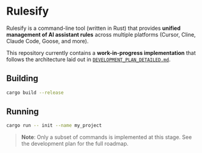# Rulesify

Rulesify is a command-line tool (written in Rust) that provides **unified management of AI assistant rules** across multiple platforms (Cursor, Cline, Claude Code, Goose, and more).

This repository currently contains a **work-in-progress implementation** that follows the architecture laid out in [`DEVELOPMENT_PLAN_DETAILED.md`](./DEVELOPMENT_PLAN_DETAILED.md).

## Building
```bash
cargo build --release
```

## Running
```bash
cargo run -- init --name my_project
```

> **Note**: Only a subset of commands is implemented at this stage. See the development plan for the full roadmap. 